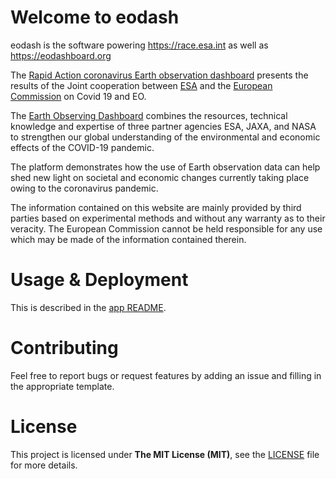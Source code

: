# Welcome to eodash

eodash is the software powering https://race.esa.int as well as
https://eodashboard.org

The [Rapid Action coronavirus Earth observation dashboard](https://race.esa.int)
presents the results of the Joint cooperation between
[ESA](https://www.esa.int/) and the
[European Commission](https://ec.europa.eu/info/index_en) on Covid 19 and EO.

The [Earth Observing Dashboard](https://eodashboard.org) combines the resources,
technical knowledge and expertise of three partner agencies ESA, JAXA, and NASA
to strengthen our global understanding of the environmental and economic effects
of the COVID-19 pandemic.

The platform demonstrates how the use of Earth observation data can help
shed new light on societal and economic changes currently taking place owing
to the coronavirus pandemic.

The information contained on this website are mainly provided by third parties
based on experimental methods and without any warranty as to their veracity.
The European Commission cannot be held responsible for any use which may be
made of the information contained therein.

# Usage & Deployment

This is described in the [app README](app/README.md).

# Contributing

Feel free to report bugs or request features by adding an issue and filling in
the appropriate template.

# License

This project is licensed under **The MIT License (MIT)**, see the
[LICENSE](LICENSE) file for more details.
